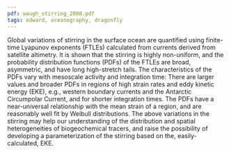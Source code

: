 ```yaml
---
pdf: waugh_stirring_2008.pdf
tags: edward, oceanography, dragonfly
---
```

Global variations of stirring in the surface ocean are
quantified using finite-time Lyapunov exponents (FTLEs)
calculated from currents derived from satellite altimetry. It is
shown that the stirring is highly non-uniform, and the
probability distribution functions (PDFs) of the FTLEs are
broad, asymmetric, and have long high-stretch tails. The
characteristics of the PDFs vary with mesoscale activity and
integration time: There are larger values and broader PDFs
in regions of high strain rates and eddy kinetic energy
(EKE), e.g., western boundary currents and the Antarctic
Circumpolar Current, and for shorter integration times. The
PDFs have a near-universal relationship with the mean
strain of a region, and are reasonably well fit by Weibull
distributions. The above variations in the stirring may help
our understanding of the distribution and spatial
heterogeneities of biogeochemical tracers, and raise the
possibility of developing a parameterization of the stirring
based on the, easily-calculated, EKE.
